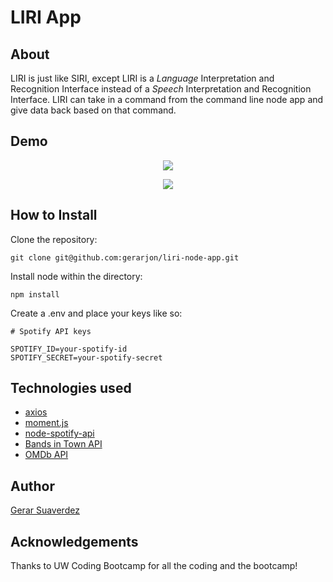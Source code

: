 # LIRI App

## About
LIRI is just like SIRI, except LIRI is a *Language* Interpretation and Recognition Interface instead of a *Speech* Interpretation and Recognition Interface. LIRI can take in a command from the command line node app and give data back based on that command. 

## Demo
<p align="center">
  <img src="https://user-images.githubusercontent.com/47680567/66010905-c2156780-e475-11e9-9e50-c1680771ac6f.gif">
</p>
<p align="center">
  <img src="https://user-images.githubusercontent.com/47680567/66010919-d3f70a80-e475-11e9-97bb-eb9718265ac1.gif">
</p>

## How to Install
Clone the repository:
```
git clone git@github.com:gerarjon/liri-node-app.git
```
Install node within the directory: 
```
npm install
```
Create a .env and place your keys like so:
```
# Spotify API keys

SPOTIFY_ID=your-spotify-id
SPOTIFY_SECRET=your-spotify-secret
```
## Technologies used
* [axios](https://www.npmjs.com/package/axios)
* [moment.js](https://www.npmjs.com/package/moment)
* [node-spotify-api](https://www.npmjs.com/package/node-spotify-api)
* [Bands in Town API](https://www.artists.bandsintown.com/managed-actors/artist)
* [OMDb API](http://www.omdbapi.com/)

## Author
[Gerar Suaverdez](https://github.com/gerarjon)

## Acknowledgements
Thanks to UW Coding Bootcamp for all the coding and the bootcamp!
